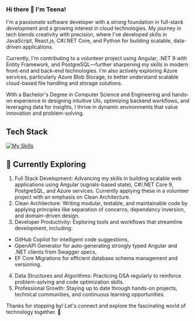 ### Hi there 👋  I'm Teena!

I'm a passionate software developer with a strong foundation in full-stack development and a growing interest in cloud technologies. My journey in tech blends creativity with precision, where I've developed skills in JavaScript, React.js, C#/.NET Core, and Python for building scalable, data-driven applications.

Currently, I'm contributing to a volunteer project using Angular, .NET 9 with Entity Framework, and PostgreSQL—further sharpening my skills in modern front-end and back-end technologies. I'm also actively exploring Azure services, particularly Azure Blob Storage, to better understand scalable cloud-based file handling and storage solutions.

With a Bachelor's Degree in Computer Science and Engineering and hands-on experience in designing intuitive UIs, optimizing backend workflows, and leveraging data for insights, I thrive in dynamic environments that value innovation and problem-solving.


## Tech Stack
[![My Skills](https://skillicons.dev/icons?i=js,react,angular,py,html,css,materialui,dotnet,bootstrap,tailwind,firebase,git,github,gitlab,mongodb,nextjs,visualstudio,vite,vscode,mysql,sqlite,azure)](https://skillicons.dev)

## 🌱 Currently Exploring

1. Full Stack Development: Advancing my skills in building scalable web applications using Angular (signals-based state), C#/.NET Core 9, PostgreSQL, and Azure services. Currently applying these in a volunteer project with an emphasis on Clean Architecture.
2. Clean Architecture: Writing modular, testable, and maintainable code by applying principles like separation of concerns, dependency inversion, and domain-driven design.
3. Developer Productivity: Exploring tools and workflows that streamline development, including:
 - GitHub Copilot for intelligent code suggestions,
 - OpenAPI Generator for auto-generating strongly typed Angular and .NET clients from Swagger specs,
 - EF Core Migrations for efficient database schema management and versioning.
4. Data Structures and Algorithms: Practicing DSA regularly to reinforce problem-solving and code optimization skills.
5. Professional Growth: Staying up to date through hands-on projects, technical communities, and continuous learning opportunities.

Thanks for stopping by! Let's connect and explore the fascinating world of technology together. 🚀

<!--
**teena496/teena496** is a ✨ _special_ ✨ repository because its `README.md` (this file) appears on your GitHub profile.

Here are some ideas to get you started:

- 🔭 I’m currently working on ...
- 🌱 I’m currently learning ...
- 👯 I’m looking to collaborate on ...
- 🤔 I’m looking for help with ...
- 💬 Ask me about ...
- 📫 How to reach me: ...
- 😄 Pronouns: ...
- ⚡ Fun fact: ...
-->
